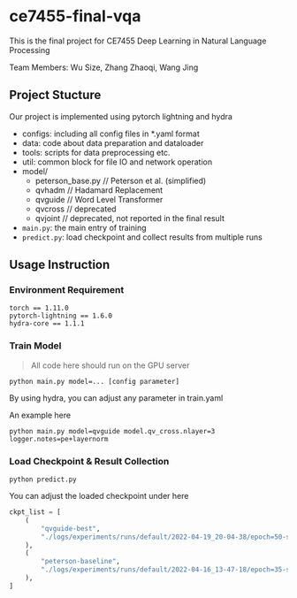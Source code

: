 # ce7455-final-vqa

This is the final project for CE7455 Deep Learning in Natural Language Processing

Team Members: Wu Size, Zhang Zhaoqi, Wang Jing

## Project Stucture

Our project is implemented using pytorch lightning and hydra

* configs: including all config files in *.yaml format
* data: code about data preparation and dataloader
* tools: scripts for data preprocessing etc.
* util: common block for file IO and network operation
* model/
  * peterson_base.py // Peterson et al. (simplified)
  * qvhadm // Hadamard Replacement
  * qvguide // Word Level Transformer
  * qvcross // deprecated
  * qvjoint // deprecated, not reported in the final result
* `main.py`: the main entry of training
* `predict.py`: load checkpoint and collect results from multiple runs

## Usage Instruction

### Environment Requirement

```shell
torch == 1.11.0
pytorch-lightning == 1.6.0
hydra-core == 1.1.1
```

### Train Model

> All code here should run on the GPU server

```shell
python main.py model=... [config parameter]
```

By using hydra, you can adjust any parameter in train.yaml

An example here

```shell
python main.py model=qvguide model.qv_cross.nlayer=3 logger.notes=pe+layernorm
```

### Load Checkpoint & Result Collection

```shell
python predict.py
```

You can adjust the loaded checkpoint under here

```python
ckpt_list = [
    (
        "qvguide-best",
        "./logs/experiments/runs/default/2022-04-19_20-04-38/epoch=50-step=22134.ckpt",
    ),
    (
        "peterson-baseline",
        "./logs/experiments/runs/default/2022-04-16_13-47-18/epoch=35-step=15624.ckpt",
    ),
]
```
